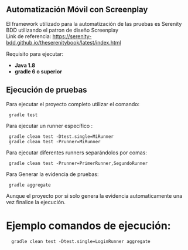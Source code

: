 Automatización Móvil con Screenplay
---  
 
El framework utilizado para la automatización de las pruebas es Serenity BDD utilizando el patron de diseño Screenplay  
Link de referencia: https://serenity-bdd.github.io/theserenitybook/latest/index.html  
 
Requisito para ejecutar:
  + **Java 1.8** 
  + **gradle 6 o superior**
    
Ejecución de pruebas  
---  
  
Para ejecutar el proyecto completo utilizar el comando:  
```
 gradle test   
```  
Para ejecutar un runner específico : 
 
```  gradle clean test -Dtest.single=MiRunner  ```   
```  gradle clean test -Prunner=MiRunner  ``` 
  
Para ejecutar diferentes runners separándolos por comas:

```  gradle clean test -Prunner=PrimerRunner,SegundoRunner  ```

Para Generar la evidencia de pruebas: 
 
```  gradle aggregate  ```  

Aunque el proyecto por si solo genera la evidencia automaticamente una vez finalice la ejecución.

# Ejemplo comandos de ejecución: 
```   gradle clean test -Dtest.single=LoginRunner aggregate  ```  